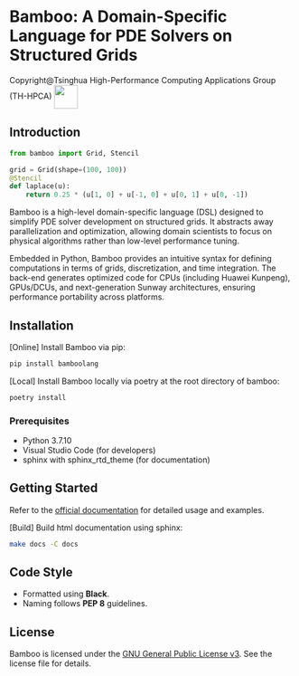 # Bamboo: A Domain-Specific Language for PDE Solvers on Structured Grids

<p>
  Copyright@Tsinghua High-Performance Computing Applications Group (TH-HPCA) 
  <img src="docs/th-hpca.png" style="height: 3em; vertical-align: middle;">
</p>

## Introduction

```python
from bamboo import Grid, Stencil

grid = Grid(shape=(100, 100))
@Stencil
def laplace(u):
    return 0.25 * (u[1, 0] + u[-1, 0] + u[0, 1] + u[0, -1])
```

Bamboo is a high-level domain-specific language (DSL) designed to simplify PDE solver development on structured grids. It abstracts away parallelization and optimization, allowing domain scientists to focus on physical algorithms rather than low-level performance tuning.

Embedded in Python, Bamboo provides an intuitive syntax for defining computations in terms of grids, discretization, and time integration. The back-end generates optimized code for CPUs (including Huawei Kunpeng), GPUs/DCUs, and next-generation Sunway architectures, ensuring performance portability across platforms.

## Installation

[Online] Install Bamboo via pip:

```sh
pip install bamboolang
```

[Local] Install Bamboo  locally via poetry at the root directory of bamboo:

```sh
poetry install
```

### Prerequisites

- Python 3.7.10
- Visual Studio Code (for developers)
- sphinx with sphinx_rtd_theme (for documentation)

## Getting Started

Refer to the [official documentation](docs/build/html/index.html) for detailed usage and examples.

[Build] Build html documentation using sphinx:

```sh
make docs -C docs
```

## Code Style

- Formatted using **Black**.
- Naming follows **PEP 8** guidelines.

## License

Bamboo is licensed under the [GNU General Public License v3](LICENSE). See the license file for details.
